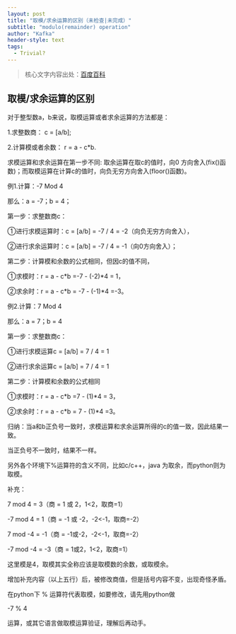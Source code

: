 ```yaml
---
layout: post
title: "取模/求余运算的区别（未检查|未完成）"
subtitle: "modulo(remainder) operation"
author: "Kafka"
header-style: text
tags:
  - Trivial?
---
```


> 核心文字内容出处：[百度百科](https://baike.baidu.com/item/%E5%8F%96%E6%A8%A1%E8%BF%90%E7%AE%97/10739384?fr=aladdin#:~:text=%E5%BA%94%E7%94%A8-,%E5%8F%96%E4%BD%99%E8%BF%90%E7%AE%97%E5%8C%BA%E5%88%AB,-%E7%BC%96%E8%BE%91)

取模/求余运算的区别
------

对于整型数a，b来说，取模运算或者求余运算的方法都是：

1.求整数商： c = [a/b];

2.计算模或者余数： r = a - c*b.

求模运算和求余运算在第一步不同: 取余运算在取c的值时，向0 方向舍入(fix()函数)；而取模运算在计算c的值时，向负无穷方向舍入(floor()函数)。

例1.计算：-7 Mod 4

那么：a = -7；b = 4；

第一步：求整数商c：

①进行求模运算时：c = [a/b] = -7 / 4 = -2（向负无穷方向舍入），

②进行求余运算时：c = [a/b] = -7 / 4 = -1（向0方向舍入）；

第二步：计算模和余数的公式相同，但因c的值不同，

①求模时：r = a - c*b =-7 - (-2)*4 = 1，

②求余时：r = a - c*b = -7 - (-1)*4 =-3。

例2.计算：7 Mod 4

那么：a = 7；b = 4

第一步：求整数商c：

①进行求模运算c = [a/b] = 7 / 4 = 1

②进行求余运算c = [a/b] = 7 / 4 = 1

第二步：计算模和余数的公式相同

①求模时：r = a - c*b =7 - (1)*4 = 3，

②求余时：r = a - c*b = 7 - (1)*4 =3。

归纳：当a和b正负号一致时，求模运算和求余运算所得的c的值一致，因此结果一致。

当正负号不一致时，结果不一样。

另外各个环境下%运算符的含义不同，比如c/c++，java 为取余，而python则为取模。

补充：

7 mod 4 = 3（商 = 1 或 2，1<2，取商=1）

-7 mod 4 = 1（商 = -1 或 -2，-2<-1，取商=-2）

7 mod -4 = -1（商 = -1或-2，-2<-1，取商=-2）

-7 mod -4 = -3（商 = 1或2，1<2，取商=1）

这里模是4，取模其实全称应该是取模数的余数，或取模余。

增加补充内容（以上五行）后，被修改商值，但是括号内容不变，出现奇怪矛盾。

在python下 % 运算符代表取模，如要修改，请先用python做

-7 % 4

运算，或其它语言做取模运算验证，理解后再动手。
